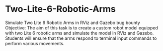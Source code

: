# Two-Lite-6-Robotic-Arms
Simulate Two Lite 6 Robotic Arms in RViz and Gazebo bug bounty
Objective:
The aim of this task is to create a custom robot model equipped with two Lite 6 robotic arms and 
simulate the model in RViz and Gazebo. Students will ensure that the arms respond to terminal input 
commands to perform various movements.
